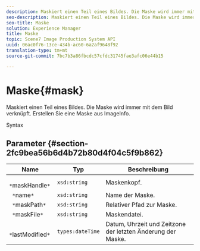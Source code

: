 ```yaml
---
description: Maskiert einen Teil eines Bildes. Die Maske wird immer mit dem Bild verknüpft. Erstellen Sie eine Maske aus ImageInfo.
seo-description: Maskiert einen Teil eines Bildes. Die Maske wird immer mit dem Bild verknüpft. Erstellen Sie eine Maske aus ImageInfo.
seo-title: Maske
solution: Experience Manager
title: Maske
topic: Scene7 Image Production System API
uuid: 06ac0f76-13ce-434b-ac60-6a2af9648f92
translation-type: tm+mt
source-git-commit: 7bc7b3a86fbcdc57cfdc31745fae3afc06e44b15

---
```



# Maske{#mask}

Maskiert einen Teil eines Bildes. Die Maske wird immer mit dem Bild verknüpft. Erstellen Sie eine Maske aus ImageInfo.

Syntax

## Parameter {#section-2fc9bea56b6d4b72b80d4f04c5f9b862}

| Name | Typ | Beschreibung |
|---|---|---|
| ` *`maskHandle`*` | `xsd:string` | Maskenkopf. |
| ` *`name`*` | `xsd:string` | Name der Maske. |
| ` *`maskPath`*` | `xsd:string` | Relativer Pfad zur Maske. |
| ` *`maskFile`*` | `xsd:string` | Maskendatei. |
| ` *`lastModified`*` | `types:dateTime` | Datum, Uhrzeit und Zeitzone der letzten Änderung der Maske. |


